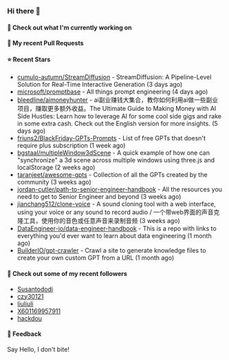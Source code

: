 ### Hi there 👋

#### 👷 Check out what I'm currently working on

#### 🔨 My recent Pull Requests


#### ⭐ Recent Stars

- [cumulo-autumn/StreamDiffusion](https://github.com/cumulo-autumn/StreamDiffusion) - StreamDiffusion: A Pipeline-Level Solution for Real-Time Interactive Generation (3 days ago)
- [microsoft/promptbase](https://github.com/microsoft/promptbase) - All things prompt engineering (4 days ago)
- [bleedline/aimoneyhunter](https://github.com/bleedline/aimoneyhunter) - ai副业赚钱大集合，教你如何利用ai做一些副业项目，赚取更多额外收益。The Ultimate Guide to Making Money with AI Side Hustles: Learn how to leverage AI for some cool side gigs and rake in some extra cash. Check out the English version for more insights. (5 days ago)
- [friuns2/BlackFriday-GPTs-Prompts](https://github.com/friuns2/BlackFriday-GPTs-Prompts) - List of free GPTs that doesn&#39;t require plus subscription  (1 week ago)
- [bgstaal/multipleWindow3dScene](https://github.com/bgstaal/multipleWindow3dScene) - A quick example of how one can &#34;synchronize&#34; a 3d scene across multiple windows using three.js and localStorage (2 weeks ago)
- [taranjeet/awesome-gpts](https://github.com/taranjeet/awesome-gpts) - Collection of all the GPTs created by the community (3 weeks ago)
- [jordan-cutler/path-to-senior-engineer-handbook](https://github.com/jordan-cutler/path-to-senior-engineer-handbook) - All the resources you need to get to Senior Engineer and beyond (3 weeks ago)
- [jianchang512/clone-voice](https://github.com/jianchang512/clone-voice) - A sound cloning tool with a web interface, using your voice or any sound to record audio / 一个带web界面的声音克隆工具，使用你的音色或任意声音来录制音频 (3 weeks ago)
- [DataEngineer-io/data-engineer-handbook](https://github.com/DataEngineer-io/data-engineer-handbook) - This is a repo with links to everything you&#39;d ever want to learn about data engineering (1 month ago)
- [BuilderIO/gpt-crawler](https://github.com/BuilderIO/gpt-crawler) - Crawl a site to generate knowledge files to create your own custom GPT from a URL (1 month ago)

#### 👯 Check out some of my recent followers

- [Susantododi](https://github.com/Susantododi)
- [czy30121](https://github.com/czy30121)
- [liuliuli](https://github.com/liuliuli)
- [X601169957911](https://github.com/X601169957911)
- [hackdou](https://github.com/hackdou)

#### 💬 Feedback

Say Hello, I don't bite!